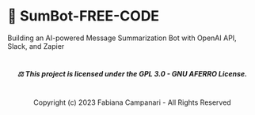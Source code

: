 # 🤖 SumBot-FREE-CODE
Building an AI-powered Message Summarization Bot with OpenAI API, Slack, and Zapier













#

##### <p align="center"> ⚖︎ This project is licensed under the GPL 3.0 - GNU AFERRO License.<br></br>
<p align="center"> Copyright (c) 2023 Fabiana Campanari - All Rights Reserved </p>





















#
